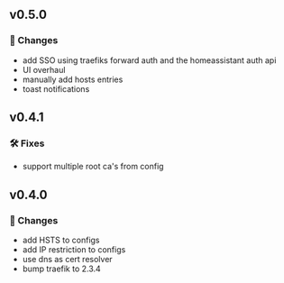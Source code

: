 ## v0.5.0

### 🔨 Changes

- add SSO using traefiks forward auth and the homeassistant auth api
- UI overhaul
- manually add hosts entries
- toast notifications

## v0.4.1

### 🛠️ Fixes
- support multiple root ca's from config

## v0.4.0

### 🔨 Changes

- add HSTS to configs
- add IP restriction to configs
- use dns as cert resolver
- bump traefik to 2.3.4